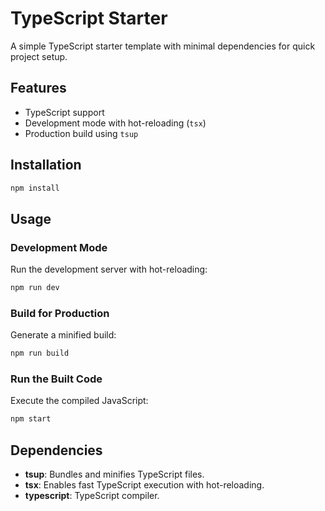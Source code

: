 # TypeScript Starter

A simple TypeScript starter template with minimal dependencies for quick project setup.

## Features
- TypeScript support
- Development mode with hot-reloading (`tsx`)
- Production build using `tsup`

## Installation

```sh
npm install
```

## Usage

### Development Mode
Run the development server with hot-reloading:
```sh
npm run dev
```

### Build for Production
Generate a minified build:
```sh
npm run build
```

### Run the Built Code
Execute the compiled JavaScript:
```sh
npm start
```

## Dependencies
- **tsup**: Bundles and minifies TypeScript files.
- **tsx**: Enables fast TypeScript execution with hot-reloading.
- **typescript**: TypeScript compiler.

